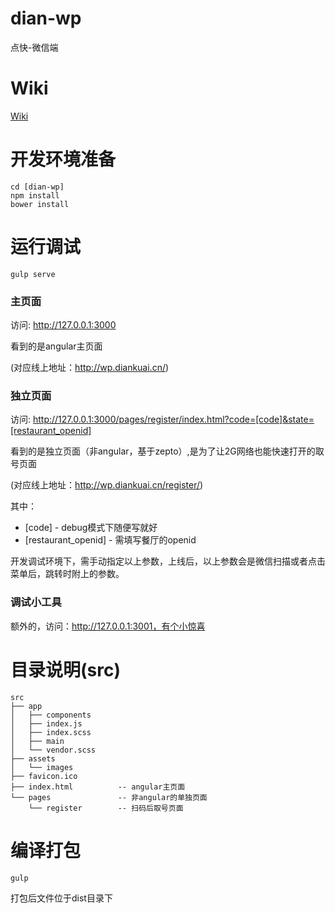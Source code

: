 # dian-wp
点快-微信端

# Wiki

[Wiki](https://github.com/diankuai/dian-wp/wiki)


# 开发环境准备

```
cd [dian-wp]
npm install
bower install
```

# 运行调试

```
gulp serve
```

### 主页面
访问: http://127.0.0.1:3000

看到的是angular主页面

(对应线上地址：http://wp.diankuai.cn/)


### 独立页面
访问: http://127.0.0.1:3000/pages/register/index.html?code=[code]&state=[restaurant_openid]

看到的是独立页面（非angular，基于zepto）,是为了让2G网络也能快速打开的取号页面 

(对应线上地址：http://wp.diankuai.cn/register/)

其中：
* [code] - debug模式下随便写就好
* [restaurant_openid] - 需填写餐厅的openid

开发调试环境下，需手动指定以上参数，上线后，以上参数会是微信扫描或者点击菜单后，跳转时附上的参数。

### 调试小工具
额外的，访问：http://127.0.0.1:3001，有个小惊喜

# 目录说明(src)

```
src
├── app
│   ├── components
│   ├── index.js
│   ├── index.scss
│   ├── main
│   └── vendor.scss
├── assets
│   └── images
├── favicon.ico
├── index.html          -- angular主页面
└── pages               -- 非angular的单独页面
    └── register        -- 扫码后取号页面
```


# 编译打包

```
gulp
```

打包后文件位于dist目录下

